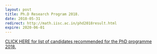 ```yaml
---
layout: post
title: Ph.D Research Program 2018.
date: 2018-05-31
redirect: http://math.iisc.ac.in/phd2018result.html
expire: 2020-06-01
---
```


[CLICK HERE for list of candidates recommended for the PhD programme 2018.](http://math.iisc.ac.in/phd2018result.html)
